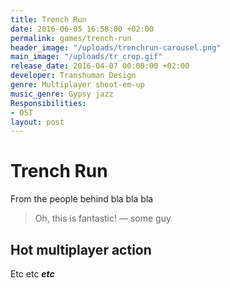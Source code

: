 ```yaml
---
title: Trench Run
date: 2016-06-05 16:58:00 +02:00
permalink: games/trench-run
header_image: "/uploads/trenchrun-carousel.png"
main_image: "/uploads/tr_crop.gif"
release_date: 2016-04-07 00:00:00 +02:00
developer: Transhuman Design
genre: Multiplayer shoot-em-up
music_genre: Gypsy jazz
Responsibilities:
- OST
layout: post
---
```


# Trench Run
From the people behind bla bla bla
>Oh, this is fantastic! — some guy

## Hot multiplayer action
Etc etc ***etc***